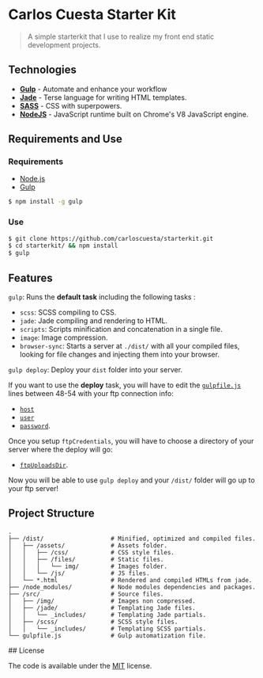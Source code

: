 # Carlos Cuesta Starter Kit

> A simple starterkit that I use to realize my front end static development projects. 

## Technologies 

- [**Gulp**](http://gulpjs.com) - Automate and enhance your workflow
- [**Jade**](http://jade-lang.com) - Terse language for writing HTML templates.
- [**SASS**](http://sass-lang.com) - CSS with superpowers.
- [**NodeJS**](https://nodejs.org) - JavaScript runtime built on Chrome's V8 JavaScript engine.

## Requirements and Use 

### Requirements

- [Node.js](https://nodejs.org/en/)
- [Gulp](http://gulpjs.com)
```bash
$ npm install -g gulp
```

### Use 

```bash
$ git clone https://github.com/carloscuesta/starterkit.git
$ cd starterkit/ && npm install
$ gulp 
```

## Features

```gulp```: Runs the **default task** including the following tasks :

- ```scss```: SCSS compiling to CSS.
- ```jade```: Jade compiling and rendering to HTML.
- ```scripts```: Scripts minification and concatenation in a single file.
- ```image```: Image compression.
- ```browser-sync```: Starts a server at ```./dist/``` with all your compiled files, looking for file changes and injecting them into your browser.

```gulp deploy```: Deploy your ```dist``` folder into your server.

If you want to use the **deploy** task, you will have to edit the [```gulpfile.js```](https://github.com/carloscuesta/starterkit/blob/master/gulpfile.js#L48) lines between 48-54 with your ftp connection info: 

- [```host```](https://github.com/carloscuesta/starterkit/blob/master/gulpfile.js#L51)
- [```user```](https://github.com/carloscuesta/starterkit/blob/master/gulpfile.js#L52)
- [```password```](https://github.com/carloscuesta/starterkit/blob/master/gulpfile.js#L53).

Once you setup ```ftpCredentials```, you will have to choose a directory of your server where the deploy will go:

- [```ftpUploadsDir```](https://github.com/carloscuesta/starterkit/blob/master/gulpfile.js#L44).

Now you will be able to use ```gulp deploy``` and your ```/dist/``` folder will go up to your ftp server!


## Project Structure

```
.
├── /dist/                   # Minified, optimized and compiled files.
│   ├── /assets/             # Assets folder.
│   │   ├── /css/            # CSS style files.
│   │   ├── /files/          # Static files.
│   │   │   └── img/         # Images folder.
│   │   └── /js/             # JS files.
│   └── *.html               # Rendered and compiled HTMLs from jade.
├── /node_modules/           # Node modules dependencies and packages.
├── /src/                    # Source files.
│   ├── /img/                # Images non compressed.
│   ├── /jade/               # Templating Jade files.
│   │   └── _includes/       # Templating Jade partials.
│   ├── /scss/               # SCSS style files.
│   │   └── _includes/       # Templating SCSS partials.
└── gulpfile.js              # Gulp automatization file.
```

## License

The code is available under the [MIT](https://github.com/carloscuesta/starterkit/blob/master/LICENSE) license.